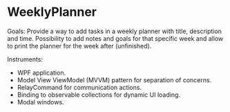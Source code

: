 # WeeklyPlanner

Goals:
Provide a way to add tasks in a weekly planner with title, description and time. Possibility to add notes and goals for that specific week and allow to print the planner for the week after (unfinished).

Instruments:
- WPF application.
- Model View ViewModel (MVVM) pattern for separation of concerns.
- RelayCommand for communication actions.
- Binding to observable collections for dynamic UI loading.
- Modal windows.
